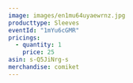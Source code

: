 ```yaml
---
image: images/en1mu64uyaewrnz.jpg
producttype: Sleeves
eventId: "1mYu6cGMR"
pricings:
  - quantity: 1
    price: 25
asin: s-Q5JiNrg-s
merchandise: comiket
---
```

